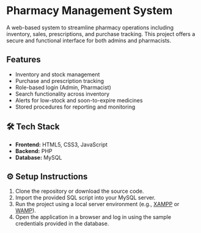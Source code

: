 # Pharmacy Management System

A web-based system to streamline pharmacy operations including inventory, sales, prescriptions, and purchase tracking. This project offers a secure and functional interface for both admins and pharmacists.

## Features

- Inventory and stock management
- Purchase and prescription tracking
- Role-based login (Admin, Pharmacist)
- Search functionality across inventory
- Alerts for low-stock and soon-to-expire medicines
- Stored procedures for reporting and monitoring

## 🛠 Tech Stack

- **Frontend:** HTML5, CSS3, JavaScript  
- **Backend:** PHP  
- **Database:** MySQL  

## ⚙️ Setup Instructions

1. Clone the repository or download the source code.
2. Import the provided SQL script into your MySQL server.
3. Run the project using a local server environment (e.g., [XAMPP](https://www.apachefriends.org/index.html) or [WAMP](http://www.wampserver.com/)).
4. Open the application in a browser and log in using the sample credentials provided in the database.




